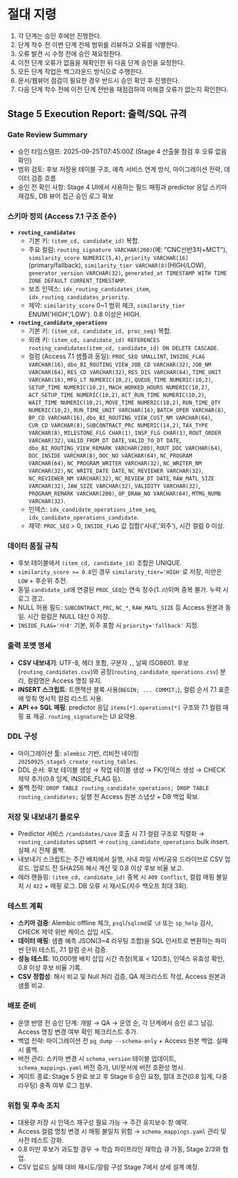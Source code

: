 # 절대 지령
1. 각 단계는 승인 후에만 진행한다.
2. 단계 착수 전 이번 단계 전체 범위를 리뷰하고 오류를 식별한다.
3. 오류 발견 시 수정 전에 승인 재요청한다.
4. 이전 단계 오류가 없음을 재확인한 뒤 다음 단계 승인을 요청한다.
5. 모든 단계 작업은 백그라운드 방식으로 수행한다.
6. 문서/웹뷰어 점검이 필요한 경우 반드시 승인 확인 후 진행한다.
7. 다음 단계 착수 전에 이전 단계 전반을 재점검하여 미해결 오류가 없는지 확인한다.

## Stage 5 Execution Report: 출력/SQL 규격

### Gate Review Summary
- 승인 타임스탬프: 2025-09-25T07:45:00Z (Stage 4 산출물 점검 후 오류 없음 확인)
- 범위 검토: 후보 저장용 테이블 구조, 예측 서비스 연계 방식, 마이그레이션 전략, 데이터 검증 흐름
- 승인 전 확인 사항: Stage 4 UI에서 사용하는 필드 매핑과 predictor 응답 스키마 재검토, DB 뷰어 접근 승인 로그 확보

### 스키마 정의 (Access 7.1 구조 준수)
- **`routing_candidates`**
  - 기본 키: `(item_cd, candidate_id)` 복합.
  - 주요 컬럼: `routing_signature VARCHAR(200)`(예: "CNC선반3차+MCT"), `similarity_score NUMERIC(5,4)`, `priority VARCHAR(16)`(primary/fallback), `similarity_tier VARCHAR(8)`(HIGH/LOW), `generator_version VARCHAR(32)`, `generated_at TIMESTAMP WITH TIME ZONE DEFAULT CURRENT_TIMESTAMP`.
  - 보조 인덱스: `idx_routing_candidates_item`, `idx_routing_candidates_priority`.
  - 제약: `similarity_score` 0~1 범위 체크, `similarity_tier` ENUM('HIGH','LOW'). 0.8 이상은 HIGH.
- **`routing_candidate_operations`**
  - 기본 키: `(item_cd, candidate_id, proc_seq)` 복합.
  - 외래 키: `(item_cd, candidate_id) REFERENCES routing_candidates(item_cd, candidate_id) ON DELETE CASCADE`.
  - 컬럼 (Access 7.1 샘플과 동일): `PROC_SEQ SMALLINT`, `INSIDE_FLAG VARCHAR(16)`, `dbo_BI_ROUTING_VIEW_JOB_CD VARCHAR(32)`, `JOB_NM VARCHAR(64)`, `RES_CD VARCHAR(32)`, `RES_DIS VARCHAR(64)`, `TIME_UNIT VARCHAR(16)`, `MFG_LT NUMERIC(10,2)`, `QUEUE_TIME NUMERIC(10,2)`, `SETUP_TIME NUMERIC(10,2)`, `MACH_WORKED_HOURS NUMERIC(10,2)`, `ACT_SETUP_TIME NUMERIC(10,2)`, `ACT_RUN_TIME NUMERIC(10,2)`, `WAIT_TIME NUMERIC(10,2)`, `MOVE_TIME NUMERIC(10,2)`, `RUN_TIME_QTY NUMERIC(10,2)`, `RUN_TIME_UNIT VARCHAR(16)`, `BATCH_OPER VARCHAR(8)`, `BP_CD VARCHAR(16)`, `dbo_BI_ROUTING_VIEW_CUST_NM VARCHAR(64)`, `CUR_CD VARCHAR(8)`, `SUBCONTRACT_PRC NUMERIC(14,2)`, `TAX_TYPE VARCHAR(8)`, `MILESTONE_FLG CHAR(1)`, `INSP_FLG CHAR(1)`, `ROUT_ORDER VARCHAR(32)`, `VALID_FROM_DT DATE`, `VALID_TO_DT DATE`, `dbo_BI_ROUTING_VIEW_REMARK VARCHAR(200)`, `ROUT_DOC VARCHAR(64)`, `DOC_INSIDE VARCHAR(8)`, `DOC_NO VARCHAR(64)`, `NC_PROGRAM VARCHAR(64)`, `NC_PROGRAM_WRITER VARCHAR(32)`, `NC_WRITER_NM VARCHAR(32)`, `NC_WRITE_DATE DATE`, `NC_REVIEWER VARCHAR(32)`, `NC_REVIEWER_NM VARCHAR(32)`, `NC_REVIEW_DT DATE`, `RAW_MATL_SIZE VARCHAR(32)`, `JAW_SIZE VARCHAR(32)`, `VALIDITY VARCHAR(32)`, `PROGRAM_REMARK VARCHAR(200)`, `OP_DRAW_NO VARCHAR(64)`, `MTMG_NUMB VARCHAR(32)`.
  - 인덱스: `idx_candidate_operations_item_seq`, `idx_candidate_operations_candidate`.
  - 제약: `PROC_SEQ` > 0, `INSIDE_FLAG` 값 집합('사내','외주'), 시간 컬럼 0 이상.

### 데이터 품질 규칙
- 후보 테이블에서 `(item_cd, candidate_id)` 조합은 UNIQUE.
- `similarity_score >= 0.8`인 경우 `similarity_tier='HIGH'`로 저장, 미만은 `LOW` + 후순위 추천.
- 동일 `candidate_id`에 연결된 `PROC_SEQ`는 연속 정수(1..n)이며 중복 불가. 누락 시 로그 경고.
- NULL 허용 필드: `SUBCONTRACT_PRC`, `NC_*`, `RAW_MATL_SIZE` 등 Access 원본과 동일. 시간 컬럼은 NULL 대신 0 저장.
- `INSIDE_FLAG='사내'` 기본, 외주 포함 시 `priority='fallback'` 지정.

### 출력 포맷 명세
- **CSV 내보내기**: UTF-8, 헤더 포함, 구분자 `,`, 날짜 ISO8601. 후보(`routing_candidates.csv`)와 공정(`routing_candidate_operations.csv`) 분리, 컬럼명은 Access 명칭 유지.
- **INSERT 스크립트**: 트랜잭션 블록 사용(`BEGIN; ... COMMIT;`), 컬럼 순서 7.1 표준에 맞춰 명시적 컬럼 리스트 사용.
- **API ↔ SQL 매핑**: predictor 응답 `items[*].operations[*]` 구조와 7.1 컬럼 매핑 표 제공. `routing_signature`는 UI 요약용.

### DDL 구성
- 마이그레이션 툴: `alembic` 기반, 리비전 네이밍 `20250925_stage5_create_routing_tables`.
- DDL 순서: 후보 테이블 생성 → 작업 테이블 생성 → FK/인덱스 생성 → CHECK 제약 추가(0.8 임계, INSIDE_FLAG 등).
- 롤백 전략: `DROP TABLE routing_candidate_operations; DROP TABLE routing_candidates;` 실행 전 Access 원본 스냅샷 + DB 백업 확보.

### 저장 및 내보내기 플로우
- Predictor 서비스 `/candidates/save` 호출 시 7.1 컬럼 구조로 직렬화 → `routing_candidates` upsert → `routing_candidate_operations` bulk insert. 실패 시 전체 롤백.
- 내보내기 스크립트는 주간 배치에서 실행, 사내 파일 서버/공유 드라이브로 CSV 업로드. 업로드 전 SHA256 해시 계산 및 0.8 이상 후보 비율 보고.
- 에러 핸들링: `(item_cd, candidate_id)` 중복 시 `409 Conflict`, 컬럼 매핑 불일치 시 `422` + 매핑 로그. DB 오류 시 재시도(지수 백오프 최대 3회).

### 테스트 계획
- **스키마 검증**: Alembic offline 체크, `psql`/`sqlcmd`로 `\d` 또는 `sp_help` 검사, CHECK 제약 위반 케이스 삽입 시도.
- **데이터 매핑**: 샘플 예측 JSON(3~4 라우팅 조합)을 SQL 인서트로 변환하는 파이썬 단위 테스트, 7.1 컬럼 순서 검증.
- **성능 테스트**: 10,000행 배치 삽입 시간 측정(목표 < 120초), 인덱스 유효성 확인, 0.8 이상 후보 비율 기록.
- **CSV 정합성**: 해시 비교 및 Null 처리 검증, QA 체크리스트 작성, Access 원본과 샘플 비교.

### 배포 준비
- 운영 반영 전 승인 단계: 개발 → QA → 운영 순, 각 단계에서 승인 로그 남김. Access 명칭 변경 여부 확인 체크리스트 추가.
- 백업 전략: 마이그레이션 전 `pg_dump --schema-only` + Access 원본 백업. 실패 시 롤백.
- 버전 관리: 스키마 변경 시 `schema_version` 테이블 업데이트, `schema_mappings.yaml` 버전 증가, UI/문서에 버전 호환성 명시.
- 게이트 종료: Stage 5 완료 보고 후 Stage 6 승인 요청, 절대 조건(0.8 임계, 다중 라우팅) 충족 여부 로그 첨부.

### 위험 및 후속 조치
- 대용량 저장 시 인덱스 재구성 필요 가능 → 주간 유지보수 창 예약.
- Access 컬럼 명칭 변경 시 매핑 불일치 위험 → `schema_mappings.yaml` 관리 및 사전 테스트 강화.
- 0.8 미만 후보가 과도할 경우 → 학습 파이프라인 재학습 큐 가동, Stage 2/3와 협업.
- CSV 업로드 실패 대비 재시도/알람 구성 Stage 7에서 상세 설계 예정.

